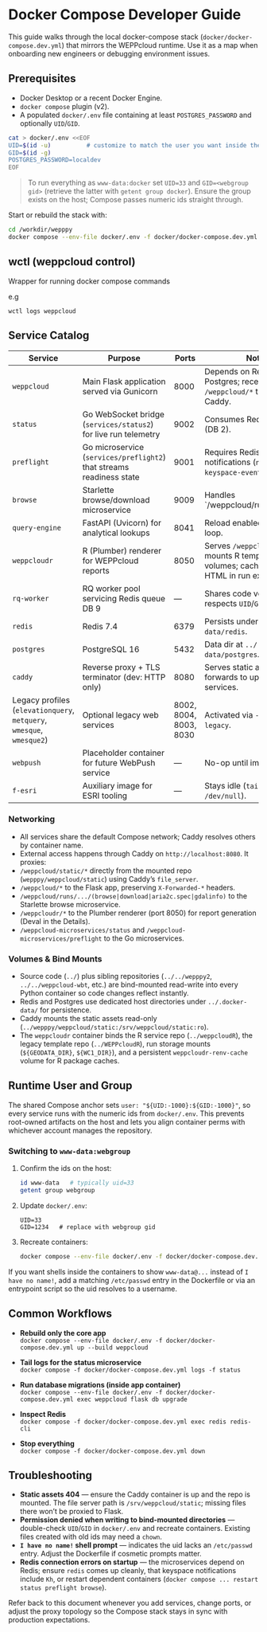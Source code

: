 # Docker Compose Developer Guide

This guide walks through the local docker-compose stack (`docker/docker-compose.dev.yml`) that mirrors the WEPPcloud runtime. Use it as a map when onboarding new engineers or debugging environment issues.

## Prerequisites
- Docker Desktop or a recent Docker Engine.
- `docker compose` plugin (v2).
- A populated `docker/.env` file containing at least `POSTGRES_PASSWORD` and optionally `UID`/`GID`.

```bash
cat > docker/.env <<EOF
UID=$(id -u)          # customize to match the user you want inside the containers
GID=$(id -g)
POSTGRES_PASSWORD=localdev
EOF
```

> To run everything as `www-data:docker` set `UID=33` and `GID=<webgroup gid>` (retrieve the latter with `getent group docker`). Ensure the group exists on the host; Compose passes numeric ids straight through.

Start or rebuild the stack with:

```bash
cd /workdir/wepppy
docker compose --env-file docker/.env -f docker/docker-compose.dev.yml up --build
```

## wctl (weppcloud control)
Wrapper for running docker compose commands

e.g

```
wctl logs weppcloud
```

## Service Catalog

| Service        | Purpose | Ports | Notes |
|----------------|---------|-------|-------|
| `weppcloud`    | Main Flask application served via Gunicorn | 8000 | Depends on Redis & Postgres; receives `/weppcloud/*` traffic from Caddy. |
| `status`       | Go WebSocket bridge (`services/status2`) for live run telemetry | 9002 | Consumes Redis pub/sub (DB 2). |
| `preflight`    | Go microservice (`services/preflight2`) that streams readiness state | 9001 | Requires Redis keyspace notifications (`notify-keyspace-events Kh`). |
| `browse`       | Starlette browse/download microservice | 9009 | Handles `/weppcloud/runs/.../browse|download|gdalinfo`. |
| `query-engine` | FastAPI (Uvicorn) for analytical lookups | 8041 | Reload enabled for dev loop. |
| `weppcloudr`   | R (Plumber) renderer for WEPPcloud reports | 8050 | Serves `/weppcloudr/*`; mounts R templates and run volumes; caches rendered HTML in run export dirs. |
| `rq-worker`    | RQ worker pool servicing Redis queue DB 9 | — | Shares code volume; respects `UID`/`GID`. |
| `redis`        | Redis 7.4 | 6379 | Persists under `../.docker-data/redis`. |
| `postgres`     | PostgreSQL 16 | 5432 | Data dir at `../.docker-data/postgres`. |
| `caddy`        | Reverse proxy + TLS terminator (dev: HTTP only) | 8080 | Serves static assets and forwards to upstream services. |
| Legacy profiles (`elevationquery`, `metquery`, `wmesque`, `wmesque2`) | Optional legacy web services | 8002, 8004, 8003, 8030 | Activated via `--profile legacy`. |
| `webpush`      | Placeholder container for future WebPush service | — | No-op until implemented. |
| `f-esri`       | Auxiliary image for ESRI tooling | — | Stays idle (`tail -f /dev/null`). |

### Networking
- All services share the default Compose network; Caddy resolves others by container name.
- External access happens through Caddy on `http://localhost:8080`. It proxies:
- `/weppcloud/static/*` directly from the mounted repo (`wepppy/weppcloud/static`) using Caddy’s `file_server`.
- `/weppcloud/*` to the Flask app, preserving `X-Forwarded-*` headers.
- `/weppcloud/runs/.../(browse|download|aria2c.spec|gdalinfo)` to the Starlette browse microservice.
- `/weppcloudr/*` to the Plumber renderer (port 8050) for report generation (Deval in the Details).
- `/weppcloud-microservices/status` and `/weppcloud-microservices/preflight` to the Go microservices.

### Volumes & Bind Mounts
- Source code (`../`) plus sibling repositories (`../../wepppy2`, `../../weppcloud-wbt`, etc.) are bind-mounted read-write into every Python container so code changes reflect instantly.
- Redis and Postgres use dedicated host directories under `../.docker-data/` for persistence.
- Caddy mounts the static assets read-only (`../wepppy/weppcloud/static:/srv/weppcloud/static:ro`).
- The `weppcloudr` container binds the R service repo (`../weppcloudR`), the legacy template repo (`../WEPPcloudR`), run storage mounts (`${GEODATA_DIR}`, `${WC1_DIR}`), and a persistent `weppcloudr-renv-cache` volume for R package caches.

## Runtime User and Group
The shared Compose anchor sets `user: "${UID:-1000}:${GID:-1000}"`, so every service runs with the numeric ids from `docker/.env`. This prevents root-owned artifacts on the host and lets you align container perms with whichever account manages the repository.

### Switching to `www-data:webgroup`
1. Confirm the ids on the host:  
   ```bash
   id www-data   # typically uid=33
   getent group webgroup
   ```
2. Update `docker/.env`:
   ```env
   UID=33
   GID=1234   # replace with webgroup gid
   ```
3. Recreate containers:  
   ```bash
   docker compose --env-file docker/.env -f docker/docker-compose.dev.yml up -d --build
   ```

If you want shells inside the containers to show `www-data@...` instead of `I have no name!`, add a matching `/etc/passwd` entry in the Dockerfile or via an entrypoint script so the uid resolves to a username.

## Common Workflows
- **Rebuild only the core app**  
  `docker compose --env-file docker/.env -f docker/docker-compose.dev.yml up --build weppcloud`

- **Tail logs for the status microservice**  
  `docker compose -f docker/docker-compose.dev.yml logs -f status`

- **Run database migrations (inside app container)**  
  `docker compose --env-file docker/.env -f docker/docker-compose.dev.yml exec weppcloud flask db upgrade`

- **Inspect Redis**  
  `docker compose -f docker/docker-compose.dev.yml exec redis redis-cli`

- **Stop everything**  
  `docker compose -f docker/docker-compose.dev.yml down`

## Troubleshooting
- **Static assets 404** — ensure the Caddy container is up and the repo is mounted. The file server path is `/srv/weppcloud/static`; missing files there won’t be proxied to Flask.
- **Permission denied when writing to bind-mounted directories** — double-check `UID`/`GID` in `docker/.env` and recreate containers. Existing files created with old ids may need a `chown`.
- **`I have no name!` shell prompt** — indicates the uid lacks an `/etc/passwd` entry. Adjust the Dockerfile if cosmetic prompts matter.
- **Redis connection errors on startup** — the microservices depend on Redis; ensure `redis` comes up cleanly, that keyspace notifications include `Kh`, or restart dependent containers (`docker compose ... restart status preflight browse`).

Refer back to this document whenever you add services, change ports, or adjust the proxy topology so the Compose stack stays in sync with production expectations.
